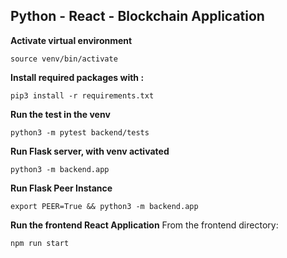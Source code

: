 ## Python - React - Blockchain Application


**Activate virtual environment**
```
source venv/bin/activate
```

**Install required packages with :**
```
pip3 install -r requirements.txt
```

**Run the test in the venv**
```
python3 -m pytest backend/tests
```

**Run Flask server, with venv activated**
```
python3 -m backend.app
```

**Run Flask Peer Instance**
```
export PEER=True && python3 -m backend.app
```

**Run the frontend React Application**
From the frontend directory:
```
npm run start
```
